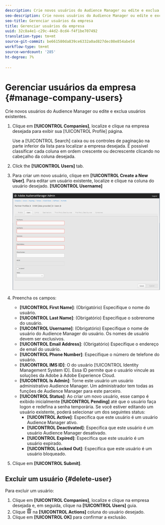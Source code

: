 ```yaml
---
description: Crie novos usuários do Audience Manager ou edite e exclua usuários existentes.
seo-description: Crie novos usuários do Audience Manager ou edite e exclua usuários existentes.
seo-title: Gerenciar usuários da empresa
title: Gerenciar usuários da empresa
uuid: 32c8a4e1-c29c-44d2-8cd4-f4f1be707492
translation-type: tm+mt
source-git-commit: be661580da839ce6332a0ad827dec08e854abe54
workflow-type: tm+mt
source-wordcount: '285'
ht-degree: 7%

---
```



# Gerenciar usuários da empresa {#manage-company-users}

Crie novos usuários do Audience Manager ou edite e exclua usuários existentes.

<!-- t_manage_company_users.xml -->

1. Clique em **[!UICONTROL Companies]**, localize e clique na empresa desejada para exibir sua [!UICONTROL Profile] página.

   Use a [!UICONTROL Search] caixa ou os controles de paginação na parte inferior da lista para localizar a empresa desejada. É possível classificar cada coluna em ordem crescente ou decrescente clicando no cabeçalho da coluna desejada.
1. Click the **[!UICONTROL Users]** tab.
1. Para criar um novo usuário, clique em **[!UICONTROL Create a New User]**. Para editar um usuário existente, localize e clique na coluna do usuário desejado. **[!UICONTROL Username]**

   ![](assets/users.png)

1. Preencha os campos:

   * **[!UICONTROL First Name]**: (Obrigatório) Especifique o nome do usuário.
   * **[!UICONTROL Last Name]**: (Obrigatório) Especifique o sobrenome do usuário.
   * **[!UICONTROL Username]**: (Obrigatório) Especifique o nome de usuário do Audience Manager do usuário. Os nomes de usuário devem ser exclusivos.
   * **[!UICONTROL Email Address]**: (Obrigatório) Especifique o endereço de email do usuário.
   * **[!UICONTROL Phone Number]**: Especifique o número de telefone do usuário.
   * **[!UICONTROL IMS ID]**: O do usuário [!UICONTROL Identity Management System ID]. Essa ID permite que o usuário vincule as soluções da Adobe à Adobe Experience Cloud.
   * **[!UICONTROL Is Admin]**: Torne este usuário um usuário administrativo Audience Manager. Um administrador tem todas as funções de Audience Manager para este parceiro.
   * **[!UICONTROL Status]**: Ao criar um novo usuário, esse campo é exibido inicialmente **[!UICONTROL Pending]** até que o usuário faça logon e redefina a senha temporária. Se você estiver editando um usuário existente, poderá selecionar um dos seguintes status:
      * **[!UICONTROL Active]**: Especifica que este usuário é um usuário Audience Manager ativo.
      * **[!UICONTROL Deactivated]**: Especifica que este usuário é um usuário Audience Manager desativado.
      * **[!UICONTROL Expired]**: Especifica que este usuário é um usuário expirado.
      * **[!UICONTROL Locked Out]**: Especifica que este usuário é um usuário bloqueado.

1. Clique em **[!UICONTROL Submit]**.

## Excluir um usuário {#delete-user}

Para excluir um usuário:

1. Clique em **[!UICONTROL Companies]**, localize e clique na empresa desejada e, em seguida, clique na **[!UICONTROL Users]** guia.
1. Clique ![](assets/icon_delete.png) na **[!UICONTROL Actions]** coluna do usuário desejado.
1. Clique em **[!UICONTROL OK]** para confirmar a exclusão.